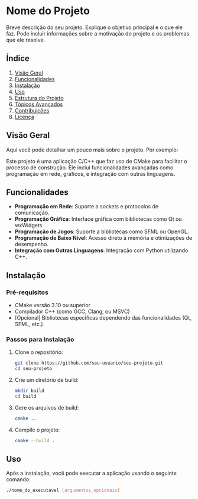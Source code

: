 # Nome do Projeto

Breve descrição do seu projeto. Explique o objetivo principal e o que ele faz. Pode incluir informações sobre a motivação do projeto e os problemas que ele resolve.

## Índice

1. [Visão Geral](#visão-geral)
2. [Funcionalidades](#funcionalidades)
3. [Instalação](#instalação)
4. [Uso](#uso)
5. [Estrutura do Projeto](#estrutura-do-projeto)
6. [Tópicos Avançados](#tópicos-avançados)
7. [Contribuições](#contribuições)
8. [Licença](#licença)

## Visão Geral

Aqui você pode detalhar um pouco mais sobre o projeto. Por exemplo:

Este projeto é uma aplicação C/C++ que faz uso de CMake para facilitar o processo de construção. Ele inclui funcionalidades avançadas como programação em rede, gráficos, e integração com outras linguagens. 

## Funcionalidades

- **Programação em Rede**: Suporte a sockets e protocolos de comunicação.
- **Programação Gráfica**: Interface gráfica com bibliotecas como Qt ou wxWidgets.
- **Programação de Jogos**: Suporte a bibliotecas como SFML ou OpenGL.
- **Programação de Baixo Nível**: Acesso direto à memória e otimizações de desempenho.
- **Integração com Outras Linguagens**: Integração com Python utilizando C++.

## Instalação

### Pré-requisitos

- CMake versão 3.10 ou superior
- Compilador C++ (como GCC, Clang, ou MSVC)
- [Opcional] Bibliotecas específicas dependendo das funcionalidades (Qt, SFML, etc.)

### Passos para Instalação

1. Clone o repositório:
    ```bash
    git clone https://github.com/seu-usuario/seu-projeto.git
    cd seu-projeto
    ```

2. Crie um diretório de build:
    ```bash
    mkdir build
    cd build
    ```

3. Gere os arquivos de build:
    ```bash
    cmake ..
    ```

4. Compile o projeto:
    ```bash
    cmake --build .
    ```

## Uso

Após a instalação, você pode executar a aplicação usando o seguinte comando:

```bash
./nome_do_executável [argumentos_opcionais]
